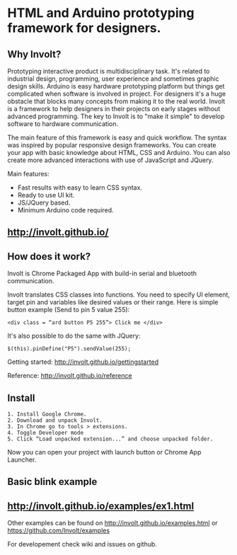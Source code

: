 ﻿HTML and Arduino prototyping framework for designers. 
======

Why Involt?
------

Prototyping interactive product is multidisciplinary task. It's related to industrial design, programming, user experience and sometimes graphic design skills. Arduino is easy hardware prototyping platform but things get complicated when software is involved in project. For designers it's a huge obstacle that blocks many concepts from making it to the real world. Involt is a framework to help designers in their projects on early stages without advanced programming. The key to Involt is to "make it simple" to develop software to hardware communication. 

The main feature of this framework is easy and quick workflow. The syntax was inspired by popular responsive design frameworks. You can create your app with basic knowledge about HTML, CSS and Arduino. You can also create more advanced interactions with use of JavaScript and JQuery.

Main features:

* Fast results with easy to learn CSS syntax.
* Ready to use UI kit.
* JS/JQuery based.
* Minimum Arduino code required.

http://involt.github.io/
-

How does it work?
------

Involt is Chrome Packaged App with build-in serial and bluetooth communication. 

Involt translates CSS classes into functions. You need to specify UI element, target pin and variables like desired values or their range. Here is simple button example (Send to pin 5 value 255):

    <div class = “ard button P5 255”> Click me </div> 

It's also possible to do the same with JQuery:

	$(this).pinDefine("P5").sendValue(255); 
    
Getting started:
http://involt.github.io/gettingstarted

Reference:
http://involt.github.io/reference


Install
-------

    1. Install Google Chrome.
    2. Download and unpack Involt.
    3. In Chrome go to tools > extensions.
    4. Toggle Developer mode
    5. Click “Load unpacked extension...” and choose unpacked folder.

Now you can open your project with launch button or Chrome App Launcher. 

Basic blink example
-------------------

http://involt.github.io/examples/ex1.html
-

Other examples can be found on http://involt.github.io/examples.html or https://github.com/Involt/examples

For developement check wiki and issues on github.